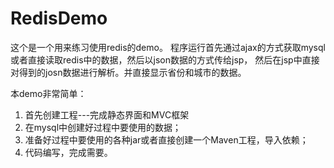 # RedisDemo
这个是一个用来练习使用redis的demo。
 程序运行首先通过ajax的方式获取mysql或者直接读取redis中的数据，然后以json数据的方式传给jsp，
 然后在jsp中直接对得到的josn数据进行解析。并直接显示省份和城市的数据。

本demo非常简单：
 1. 首先创建工程---完成静态界面和MVC框架
 2. 在mysql中创建好过程中要使用的数据；
 3. 准备好过程中要使用的各种jar或者直接创建一个Maven工程，导入依赖；
 4. 代码编写，完成需要。
 
